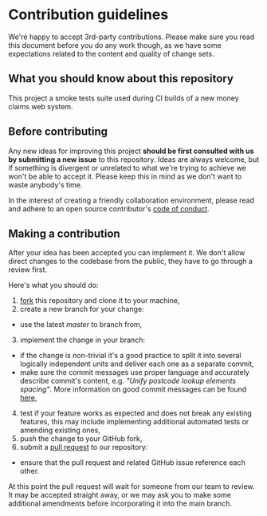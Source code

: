 # Contribution guidelines

We're happy to accept 3rd-party contributions. Please make sure you read this document before you do any work though, as we have some expectations related to the content and quality of change sets.

## What you should know about this repository

This project a smoke tests suite used during CI builds of a new money claims web system.

## Before contributing

Any new ideas for improving this project  **should be first consulted with us by submitting a new issue** to this repository. Ideas are always welcome, but if something is divergent or unrelated to what we're trying to achieve we won't be able to accept it. Please keep this in mind as we don't want to waste anybody's time.

In the interest of creating a friendly collaboration environment, please read and adhere to an open source contributor's [code of conduct](http://contributor-covenant.org/version/1/4/).

## Making a contribution

After your idea has been accepted you can implement it. We don't allow direct changes to the codebase from the public, they have to go through a review first.

Here's what you should do:
1. [fork](https://help.github.com/articles/fork-a-repo/) this repository and clone it to your machine,
2. create a new branch for your change:
 * use the latest *master* to branch from,
3. implement the change in your branch:
 * if the change is non-trivial it's a good practice to split it into several logically independent units and deliver
   each one as a separate commit,
 * make sure the commit messages use proper language and accurately describe commit's content, e.g. *"Unify postcode lookup elements spacing"*.
   More information on good commit messages can be found [here](http://chris.beams.io/posts/git-commit/),
4. test if your feature works as expected and does not break any existing features, this may include implementing additional automated tests or amending existing ones,
5. push the change to your GitHub fork,
6. submit a [pull request](https://help.github.com/articles/creating-a-pull-request-from-a-fork/) to our repository:
 * ensure that the pull request and related GitHub issue reference each other.

At this point the pull request will wait for someone from our team to review. It may be accepted straight away, or we may ask you to make some additional amendments before incorporating it into the main branch.

